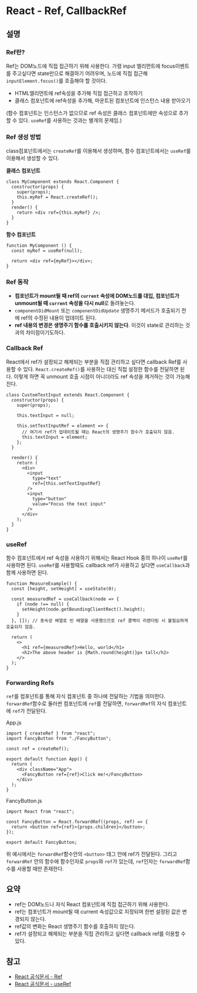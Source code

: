 # React - Ref, CallbackRef

## 설명

### Ref란?

Ref는 DOM노드에 직접 접근하기 위해 사용한다. 가령 input 엘리먼트에 focus이벤트를 주고싶다면 state만으로 해결하기 어려우며, 노드에 직접 접근해 `inputElement.focus()`를 호출해야 할 것이다.

- HTML엘리먼트에 ref속성을 추가해 직접 접근하고 조작하기
- 클래스 컴포넌트에 ref속성을 추가해, 마운트된 컴포넌트에 인스턴스 내용 받아오기

(함수 컴포넌트는 인스턴스가 없으므로 ref 속성은 클래스 컴포넌트에만 속성으로 추가할 수 있다.  `useRef`를 사용하는 것과는 별개의 문제임.)

### Ref  생성 방법

class컴포넌트에서는 `createRef`를 이용해서 생성하며, 함수 컴포넌트에서는 `useRef`를 이용해서 생성할 수 있다.

**클래스 컴포넌트**

```React
class MyComponent extends React.Component {
  constructor(props) {
    super(props);
    this.myRef = React.createRef();
  }
  render() {
    return <div ref={this.myRef} />;
  }
}
```

**함수 컴포넌트**

```React
function MyComponent () {
  const myRef = useRef(null);
  
  return <div ref={myRef}></div>;
}
```

### Ref  동작

- **컴포넌트가 mount될 때 ref의 `current` 속성에 DOM노드를 대입, 컴포넌트가 unmount될 때 `current` 속성을 다시 null**로 돌려놓는다.
- `componentDidMount` 또는 `componentDidUpdate` 생명주기 메서드가 호출되기 전에 ref의 수정된 내용이 업데이트 된다.
- **ref 내용의 변경은 생명주기 함수를 호출시키지 않는다**. 이것이 state로 관리하는 것과의 차이점이기도하다.

### Callback Ref

React에서 ref가 설정되고 해제되는 부분을 직접 관리하고 싶다면 callback Ref를 사용할 수 있다. `React.createRef()`를 사용하는 대신 직접 설정한 함수를 전달하면 된다. 이렇게 하면 꼭 unmount 호출 시점이 아니더라도 ref 속성을 제거하는 것이 가능해진다.

```react
class CustomTextInput extends React.Component {
  constructor(props) {
    super(props);

    this.textInput = null;

    this.setTextInputRef = element => {
      // 여기서 ref가 업데이트될 때는 React의 생명주기 함수가 호출되지 않음.
      this.textInput = element; 
    };
  }

  render() {
    return (
      <div>
        <input
          type="text"
          ref={this.setTextInputRef}
        />
        <input
          type="button"
          value="Focus the text input"
        />
      </div>
    );
  }
}
```

### useRef

함수 컴포넌트에서 ref 속성을 사용하기 위해서는 React Hook 중의 하나이 `useRef`를 사용하면 된다. `useRef`를 사용할때도 callback ref가 사용하고 싶다면 `useCallback`과 함께 사용하면 된다.

```React
function MeasureExample() {
  const [height, setHeight] = useState(0);

  const measuredRef = useCallback(node => {
    if (node !== null) {
      setHeight(node.getBoundingClientRect().height);
    }
  }, []); // 종속성 배열로 빈 배열을 사용했으므로 ref 콜백이 리렌더링 시 불필요하게 호출되지 않음.

  return (
    <>
      <h1 ref={measuredRef}>Hello, world</h1>
      <h2>The above header is {Math.round(height)}px tall</h2>
    </>
  );
}
```

### Forwarding Refs

`ref`를 컴포넌트를 통해 자식 컴포넌트 중 하나에 전달하는 기법을 의미한다. `forwardRef`함수로 둘러싼 컴포넌트에 `ref`를 전달하면, `forwardRef`의 자식 컴포넌트에 `ref`가 전달된다.

App.js

```
import { createRef } from "react";
import FancyButton from "./FancyButton";

const ref = createRef();

export default function App() {
  return (
    <div className="App">
      <FancyButton ref={ref}>Click me!</FancyButton>
    </div>
  );
}

```

FancyButton.js

```
import React from "react";

const FancyButton = React.forwardRef((props, ref) => {
  return <button ref={ref}>{props.children}</button>;
});

export default FancyButton;

```

위 예시에서는 `forwardRef`함수안의 `<button>` 태그 안에 ref가 전달된다. 그리고 `forwardRef` 안의 함수에 함수인자로 `props`와 `ref`가 있는데, `ref`인자는 `forwardRef`함수를 사용할 때만 존재한다.

## 요약

- ref는 DOM노드나 자식 React 컴포넌트에 직접 접근하기 위해 사용한다.
- ref는 컴포넌트가 mount될 때 current 속성값으로 지정되며 한번 설정된 값은 변경되지 않는다.
- ref값의 변화는 React 생명주기 함수를 호출하지 않는다.
- ref가 설정되고 해제되는 부분을 직접 관리하고 싶다면 callback ref를 이용할 수 있다.



## 참고

- [React 공식문서 - Ref](https://ko.reactjs.org/docs/refs-and-the-dom.html)
- [React 공식문서 - useRef](https://ko.reactjs.org/docs/hooks-reference.html#useref)